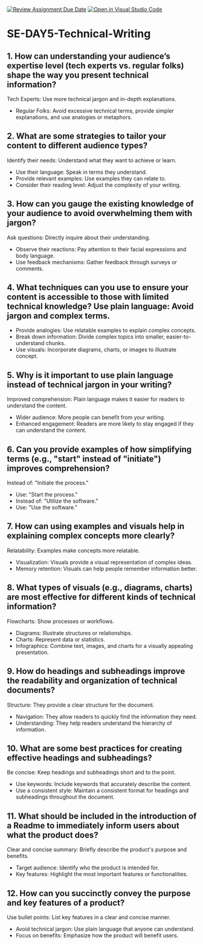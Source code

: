 [![Review Assignment Due Date](https://classroom.github.com/assets/deadline-readme-button-22041afd0340ce965d47ae6ef1cefeee28c7c493a6346c4f15d667ab976d596c.svg)](https://classroom.github.com/a/zsAR-pyY)
[![Open in Visual Studio Code](https://classroom.github.com/assets/open-in-vscode-2e0aaae1b6195c2367325f4f02e2d04e9abb55f0b24a779b69b11b9e10269abc.svg)](https://classroom.github.com/online_ide?assignment_repo_id=16134259&assignment_repo_type=AssignmentRepo)
# SE-DAY5-Technical-Writing
## 1. How can understanding your audience’s expertise level (tech experts vs. regular folks) shape the way you present technical information?
Tech Experts: Use more technical jargon and in-depth explanations.
 * Regular Folks: Avoid excessive technical terms, provide simpler explanations, and use analogies or metaphors.
## 2. What are some strategies to tailor your content to different audience types?
Identify their needs: Understand what they want to achieve or learn.
 * Use their language: Speak in terms they understand.
 * Provide relevant examples: Use examples they can relate to.
 * Consider their reading level: Adjust the complexity of your writing.
## 3. How can you gauge the existing knowledge of your audience to avoid overwhelming them with jargon?
Ask questions: Directly inquire about their understanding.
 * Observe their reactions: Pay attention to their facial expressions and body language.
 * Use feedback mechanisms: Gather feedback through surveys or comments.
## 4. What techniques can you use to ensure your content is accessible to those with limited technical knowledge? Use plain language: Avoid jargon and complex terms.
 * Provide analogies: Use relatable examples to explain complex concepts.
 * Break down information: Divide complex topics into smaller, easier-to-understand chunks.
 * Use visuals: Incorporate diagrams, charts, or images to illustrate concept. 

## 5. Why is it important to use plain language instead of technical jargon in your writing?
Improved comprehension: Plain language makes it easier for readers to understand the content.
 * Wider audience: More people can benefit from your writing.
 * Enhanced engagement: Readers are more likely to stay engaged if they can understand the content.
## 6. Can you provide examples of how simplifying terms (e.g., "start" instead of "initiate") improves comprehension?
Instead of: "Initiate the process."
 * Use: "Start the process."
 * Instead of: "Utilize the software."
 * Use: "Use the software."
## 7. How can using examples and visuals help in explaining complex concepts more clearly?
Relatability: Examples make concepts more relatable.
 * Visualization: Visuals provide a visual representation of complex ideas.
 * Memory retention: Visuals can help people remember information better.
## 8. What types of visuals (e.g., diagrams, charts) are most effective for different kinds of technical information?
Flowcharts: Show processes or workflows.
 * Diagrams: Illustrate structures or relationships.
 * Charts: Represent data or statistics.
 * Infographics: Combine text, images, and charts for a visually appealing presentation.
## 9. How do headings and subheadings improve the readability and organization of technical documents?
Structure: They provide a clear structure for the document.
 * Navigation: They allow readers to quickly find the information they need.
 * Understanding: They help readers understand the hierarchy of information.
## 10. What are some best practices for creating effective headings and subheadings?
Be concise: Keep headings and subheadings short and to the point.
 * Use keywords: Include keywords that accurately describe the content.
 * Use a consistent style: Maintain a consistent format for headings and subheadings throughout the document.
## 11. What should be included in the introduction of a Readme to immediately inform users about what the product does?
Clear and concise summary: Briefly describe the product's purpose and benefits.
 * Target audience: Identify who the product is intended for.
 * Key features: Highlight the most important features or functionalities.
## 12. How can you succinctly convey the purpose and key features of a product?
Use bullet points: List key features in a clear and concise manner.
 * Avoid technical jargon: Use plain language that anyone can understand.
 * Focus on benefits: Emphasize how the product will benefit users.
